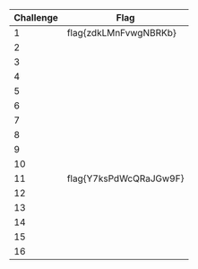 | Challenge | Flag                   |
| --------- | ---------------------- |
| 1         | flag{zdkLMnFvwgNBRKb}  |
| 2         |                        |
| 3         |                        |
| 4         |                        |
| 5         |                        |
| 6         |                        |
| 7         |                        |
| 8         |                        |
| 9         |                        |
| 10        |                        |
| 11        | flag{Y7ksPdWcQRaJGw9F} |
| 12        |                        |
| 13        |                        |
| 14        |                        |
| 15        |                        |
| 16        |                        |
